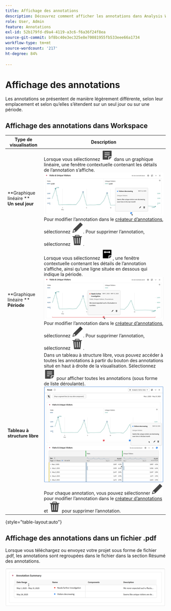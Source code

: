 ```yaml
---
title: Affichage des annotations
description: Découvrez comment afficher les annotations dans Analysis Workspace.
role: User, Admin
feature: Annotations
exl-id: 52b179fd-d9a4-4119-a3c6-f6a36f24f8ea
source-git-commit: bf8bc40e3ec325e8e70081955fb533eee66a1734
workflow-type: tm+mt
source-wordcount: '217'
ht-degree: 84%

---
```


# Affichage des annotations

Les annotations se présentent de manière légèrement différente, selon leur emplacement et selon qu’elles s’étendent sur un seul jour ou sur une période.

## Affichage des annotations dans Workspace

| Type de <br/>visualisation | Description |
| --- | --- |
| **Graphique linéaire **<br/>**Un seul jour** | Lorsque vous sélectionnez ![Annoter](/help/assets/icons/Annotate.svg) dans un graphique linéaire, une fenêtre contextuelle contenant les détails de l’annotation s’affiche.<br/>![Annotation pour un seul jour](assets/annotation-single-day.png)<br/>Pour modifier l’annotation dans le [créateur d’annotations](create-annotations.md#annotation-builder), sélectionnez ![Modifier](/help/assets/icons/Edit.svg). Pour supprimer l’annotation, sélectionnez ![Supprimer](/help/assets/icons/Delete.svg). |
| **Graphique linéaire **<br/>**Période** | Lorsque vous sélectionnez ![Annoter une période](/help/assets/icons/AnnotateRange.svg), une fenêtre contextuelle contenant les détails de l’annotation s’affiche, ainsi qu’une ligne située en dessous qui indique la période.<br/>![Annotation de période](assets/annotation-range.png)Pour modifier l’annotation dans le [créateur d’annotations](create-annotations.md#annotation-builder), sélectionnez ![Modifier](/help/assets/icons/Edit.svg). Pour supprimer l’annotation, sélectionnez ![Supprimer](/help/assets/icons/Delete.svg). |
| **Tableau à structure libre** | Dans un tableau à structure libre, vous pouvez accéder à toutes les annotations à partir du bouton des annotations situé en haut à droite de la visualisation. Sélectionnez ![Annoter](/help/assets/icons/Annotate.svg) pour afficher toutes les annotations (sous forme de liste déroulante).<br/>![Tableau d’annotations](assets/annotations-table.png)<br/>Pour chaque annotation, vous pouvez sélectionner ![Modifier](/help/assets/icons/Edit.svg) pour modifier l’annotation dans le [créateur d’annotations](create-annotations.md#annotation-builder) et ![Supprimer](/help/assets/icons/Delete.svg) pour supprimer l’annotation. |

{style="table-layout:auto"}

## Affichage des annotations dans un fichier .pdf

Lorsque vous téléchargez ou envoyez votre projet sous forme de fichier .pdf, les annotations sont regroupées dans le fichier dans la section Résumé des annotations.

![Affichage en surbrillance d’un fichier PDF contenant des explications sur les annotations.](assets/annotations-pdf.png)


<!--
# View annotations

Annotations manifest slightly differently, depending on whether they span a single day or a date range.

## View annotations in Line charts or Tables

| Date | Appearance |
| --- | --- |
| **Single day** |   ![](assets/single-day.png)<p>When you hover over the annotation, you can see its details, you can edit it by selecting the pen icon, or you can delete it:<p> ![](assets/hover.png) |
| **Date range** |  The icon changes and when you hover over it, the date range appears.<p>![](assets/multi-day.png)<p>When you select it in the line chart, the annotation metadata appear, and you can edit or delete it:![](assets/multi-hover.png)<p>In a table, an icon appears on every date in the date range.<p>![](assets/multi-day-table.png)|
| **Overlapping annotations** | On days that have more than one annotation tied to them, the icon appears in a grey color.<p>![](assets/grey.png)<p>When you hover over the grey icon, all overlapping annotations appear:<p>![](assets/overlap.png) |

{style="table-layout:auto"}

## View annotations in a .pdf file

Since you cannot hover over icons in a .pdf file, this file (after export) provides notes of explanations at the bottom of a panel. Here is an example:

![](assets/ann-pdf.png)

## View annotations with non-trended data

Sometimes annotation are shown with non-trended data, but tied to a specific dimension. In that case, they appear only in a summary annotation in the bottom right corner. Here is an example:

![](assets/non-date.png)

The summary chart appears in all visualization types in the corner, not just in non-trended freeform tables and summary numbers. It also appears in visualizations like [!UICONTROL Donut], [!UICONTROL Flow],[!UICONTROL Fallout],[!UICONTROL Cohort], and so on.

![](assets/ann-summary.png)

-->
